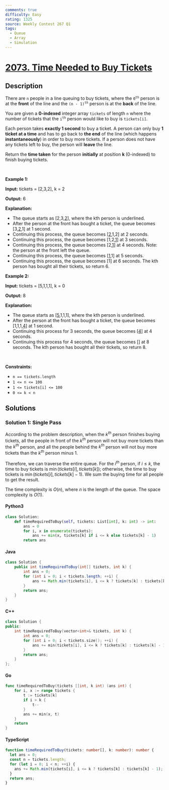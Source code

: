 ```yaml
---
comments: true
difficulty: Easy
rating: 1325
source: Weekly Contest 267 Q1
tags:
  - Queue
  - Array
  - Simulation
---
```


<!-- problem:start -->

# [2073. Time Needed to Buy Tickets](https://leetcode.com/problems/time-needed-to-buy-tickets)


## Description

<!-- description:start -->

<p>There are <code>n</code> people in a line queuing to buy tickets, where the <code>0<sup>th</sup></code> person is at the <strong>front</strong> of the line and the <code>(n - 1)<sup>th</sup></code> person is at the <strong>back</strong> of the line.</p>

<p>You are given a <strong>0-indexed</strong> integer array <code>tickets</code> of length <code>n</code> where the number of tickets that the <code>i<sup>th</sup></code> person would like to buy is <code>tickets[i]</code>.</p>

<p>Each person takes <strong>exactly 1 second</strong> to buy a ticket. A person can only buy <strong>1 ticket at a time</strong> and has to go back to <strong>the end</strong> of the line (which happens <strong>instantaneously</strong>) in order to buy more tickets. If a person does not have any tickets left to buy, the person will <strong>leave </strong>the line.</p>

<p>Return the <strong>time taken</strong> for the person <strong>initially</strong> at position <strong>k</strong><strong> </strong>(0-indexed) to finish buying tickets.</p>

<p>&nbsp;</p>
<p><strong class="example">Example 1:</strong></p>

<div class="example-block">
<p><strong>Input:</strong> <span class="example-io">tickets = [2,3,2], k = 2</span></p>

<p><strong>Output:</strong> <span class="example-io">6</span></p>

<p><strong>Explanation:</strong></p>

<ul>
	<li>The queue starts as [2,3,<u>2</u>], where the kth person is underlined.</li>
	<li>After the person at the front has bought a ticket, the queue becomes [3,<u>2</u>,1] at 1 second.</li>
	<li>Continuing this process, the queue becomes [<u>2</u>,1,2] at 2 seconds.</li>
	<li>Continuing this process, the queue becomes [1,2,<u>1</u>] at 3 seconds.</li>
	<li>Continuing this process, the queue becomes [2,<u>1</u>] at 4 seconds. Note: the person at the front left the queue.</li>
	<li>Continuing this process, the queue becomes [<u>1</u>,1] at 5 seconds.</li>
	<li>Continuing this process, the queue becomes [1] at 6 seconds. The kth person has bought all their tickets, so return 6.</li>
</ul>
</div>

<p><strong class="example">Example 2:</strong></p>

<div class="example-block">
<p><strong>Input:</strong> <span class="example-io">tickets = [5,1,1,1], k = 0</span></p>

<p><strong>Output:</strong> <span class="example-io">8</span></p>

<p><strong>Explanation:</strong></p>

<ul>
	<li>The queue starts as [<u>5</u>,1,1,1], where the kth person is underlined.</li>
	<li>After the person at the front has bought a ticket, the queue becomes [1,1,1,<u>4</u>] at 1 second.</li>
	<li>Continuing this process for 3 seconds, the queue becomes [<u>4]</u> at 4 seconds.</li>
	<li>Continuing this process for 4 seconds, the queue becomes [] at 8 seconds. The kth person has bought all their tickets, so return 8.</li>
</ul>
</div>

<p>&nbsp;</p>
<p><strong>Constraints:</strong></p>

<ul>
	<li><code>n == tickets.length</code></li>
	<li><code>1 &lt;= n &lt;= 100</code></li>
	<li><code>1 &lt;= tickets[i] &lt;= 100</code></li>
	<li><code>0 &lt;= k &lt; n</code></li>
</ul>

<!-- description:end -->

## Solutions

<!-- solution:start -->

### Solution 1: Single Pass

According to the problem description, when the $k^{th}$ person finishes buying tickets, all the people in front of the $k^{th}$ person will not buy more tickets than the $k^{th}$ person, and all the people behind the $k^{th}$ person will not buy more tickets than the $k^{th}$ person minus $1$.

Therefore, we can traverse the entire queue. For the $i^{th}$ person, if $i \leq k$, the time to buy tickets is $\min(\textit{tickets}[i], \textit{tickets}[k])$; otherwise, the time to buy tickets is $\min(\textit{tickets}[i], \textit{tickets}[k] - 1)$. We sum the buying time for all people to get the result.

The time complexity is $O(n)$, where $n$ is the length of the queue. The space complexity is $O(1)$.

<!-- tabs:start -->

#### Python3

```python
class Solution:
    def timeRequiredToBuy(self, tickets: List[int], k: int) -> int:
        ans = 0
        for i, x in enumerate(tickets):
            ans += min(x, tickets[k] if i <= k else tickets[k] - 1)
        return ans
```

#### Java

```java
class Solution {
    public int timeRequiredToBuy(int[] tickets, int k) {
        int ans = 0;
        for (int i = 0; i < tickets.length; ++i) {
            ans += Math.min(tickets[i], i <= k ? tickets[k] : tickets[k] - 1);
        }
        return ans;
    }
}
```

#### C++

```cpp
class Solution {
public:
    int timeRequiredToBuy(vector<int>& tickets, int k) {
        int ans = 0;
        for (int i = 0; i < tickets.size(); ++i) {
            ans += min(tickets[i], i <= k ? tickets[k] : tickets[k] - 1);
        }
        return ans;
    }
};
```

#### Go

```go
func timeRequiredToBuy(tickets []int, k int) (ans int) {
	for i, x := range tickets {
		t := tickets[k]
		if i > k {
			t--
		}
		ans += min(x, t)
	}
	return
}
```

#### TypeScript

```ts
function timeRequiredToBuy(tickets: number[], k: number): number {
  let ans = 0;
  const n = tickets.length;
  for (let i = 0; i < n; ++i) {
    ans += Math.min(tickets[i], i <= k ? tickets[k] : tickets[k] - 1);
  }
  return ans;
}
```

<!-- tabs:end -->

<!-- solution:end -->

<!-- problem:end -->

